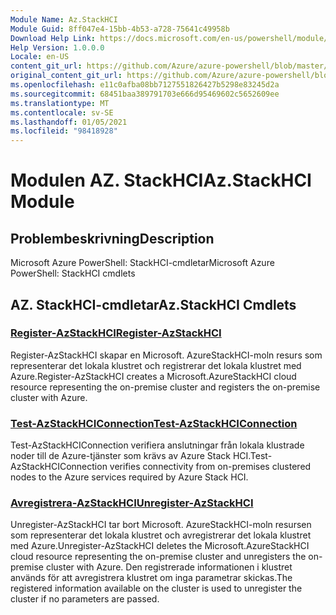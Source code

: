 ```yaml
---
Module Name: Az.StackHCI
Module Guid: 8ff047e4-15bb-4b53-a728-75641c49958b
Download Help Link: https://docs.microsoft.com/en-us/powershell/module/az.StackHCI
Help Version: 1.0.0.0
Locale: en-US
content_git_url: https://github.com/Azure/azure-powershell/blob/master/src/StackHCI/help/Az.StackHCI.md
original_content_git_url: https://github.com/Azure/azure-powershell/blob/master/src/StackHCI/help/Az.StackHCI.md
ms.openlocfilehash: e11c0afba08bb7127551826427b5298e83245d2a
ms.sourcegitcommit: 68451baa389791703e666d95469602c5652609ee
ms.translationtype: MT
ms.contentlocale: sv-SE
ms.lasthandoff: 01/05/2021
ms.locfileid: "98418928"
---
```

# <span data-ttu-id="98d3a-101">Modulen AZ. StackHCI</span><span class="sxs-lookup"><span data-stu-id="98d3a-101">Az.StackHCI Module</span></span>
## <span data-ttu-id="98d3a-102">Problembeskrivning</span><span class="sxs-lookup"><span data-stu-id="98d3a-102">Description</span></span>
<span data-ttu-id="98d3a-103">Microsoft Azure PowerShell: StackHCI-cmdletar</span><span class="sxs-lookup"><span data-stu-id="98d3a-103">Microsoft Azure PowerShell: StackHCI cmdlets</span></span>

## <span data-ttu-id="98d3a-104">AZ. StackHCI-cmdletar</span><span class="sxs-lookup"><span data-stu-id="98d3a-104">Az.StackHCI Cmdlets</span></span>
### [<span data-ttu-id="98d3a-105">Register-AzStackHCI</span><span class="sxs-lookup"><span data-stu-id="98d3a-105">Register-AzStackHCI</span></span>](Register-AzStackHCI.md)
<span data-ttu-id="98d3a-106">Register-AzStackHCI skapar en Microsoft. AzureStackHCI-moln resurs som representerar det lokala klustret och registrerar det lokala klustret med Azure.</span><span class="sxs-lookup"><span data-stu-id="98d3a-106">Register-AzStackHCI creates a Microsoft.AzureStackHCI cloud resource representing the on-premise cluster and registers the on-premise cluster with Azure.</span></span>

### [<span data-ttu-id="98d3a-107">Test-AzStackHCIConnection</span><span class="sxs-lookup"><span data-stu-id="98d3a-107">Test-AzStackHCIConnection</span></span>](Test-AzStackHCIConnection.md)
<span data-ttu-id="98d3a-108">Test-AzStackHCIConnection verifiera anslutningar från lokala klustrade noder till de Azure-tjänster som krävs av Azure Stack HCI.</span><span class="sxs-lookup"><span data-stu-id="98d3a-108">Test-AzStackHCIConnection verifies connectivity from on-premises clustered nodes to the Azure services required by Azure Stack HCI.</span></span>

### [<span data-ttu-id="98d3a-109">Avregistrera-AzStackHCI</span><span class="sxs-lookup"><span data-stu-id="98d3a-109">Unregister-AzStackHCI</span></span>](Unregister-AzStackHCI.md)
<span data-ttu-id="98d3a-110">Unregister-AzStackHCI tar bort Microsoft. AzureStackHCI-moln resursen som representerar det lokala klustret och avregistrerar det lokala klustret med Azure.</span><span class="sxs-lookup"><span data-stu-id="98d3a-110">Unregister-AzStackHCI deletes the Microsoft.AzureStackHCI cloud resource representing the on-premise cluster and unregisters the on-premise cluster with Azure.</span></span>
<span data-ttu-id="98d3a-111">Den registrerade informationen i klustret används för att avregistrera klustret om inga parametrar skickas.</span><span class="sxs-lookup"><span data-stu-id="98d3a-111">The registered information available on the cluster is used to unregister the cluster if no parameters are passed.</span></span>

